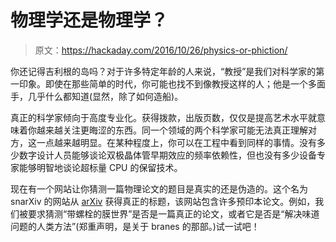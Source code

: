 # 物理学还是物理学？

> 原文：<https://hackaday.com/2016/10/26/physics-or-phiction/>

你还记得吉利根的岛吗？对于许多特定年龄的人来说，“教授”是我们对科学家的第一印象。即使在那些简单的时代，你可能也找不到像教授这样的人；他是一个多面手，几乎什么都知道(显然，除了如何造船)。

真正的科学家倾向于高度专业化。获得拨款，出版页数，仅仅是提高艺术水平就意味着你越来越关注更晦涩的东西。同一个领域的两个科学家可能无法真正理解对方，这一点越来越明显。在某种程度上，你可以在工程中看到同样的事情。没有多少数字设计人员能够谈论双极晶体管早期效应的频率依赖性，但也没有多少设备专家能够明智地谈论超标量 CPU 的保留技术。

现在有一个网站让你猜测一篇物理论文的题目是真实的还是伪造的。这个名为 snarXiv 的网站从 [arXiv](https://arxiv.org/) 获得真正的标题，该网站包含许多预印本论文。例如，我们被要求猜测“带螺栓的膜世界”是否是一篇真正的论文，或者它是否是“解决味道问题的人类方法”(郑重声明，是关于 branes 的那部。)试一试吧！